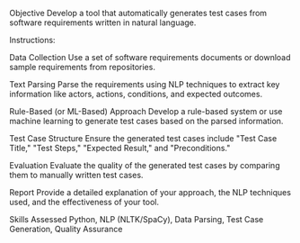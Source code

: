 Objective
Develop a tool that automatically generates test cases from software requirements written in natural language.

Instructions:

Data Collection
Use a set of software requirements documents or download sample requirements from repositories.

Text Parsing
Parse the requirements using NLP techniques to extract key information like actors, actions, conditions, and expected outcomes.

Rule-Based (or ML-Based) Approach
Develop a rule-based system or use machine learning to generate test cases based on the parsed information.

Test Case Structure
Ensure the generated test cases include "Test Case Title," "Test Steps," "Expected Result," and "Preconditions."

Evaluation
Evaluate the quality of the generated test cases by comparing them to manually written test cases.

Report
Provide a detailed explanation of your approach, the NLP techniques used, and the effectiveness of your tool.

Skills Assessed
Python, NLP (NLTK/SpaCy), Data Parsing, Test Case Generation, Quality Assurance

 

